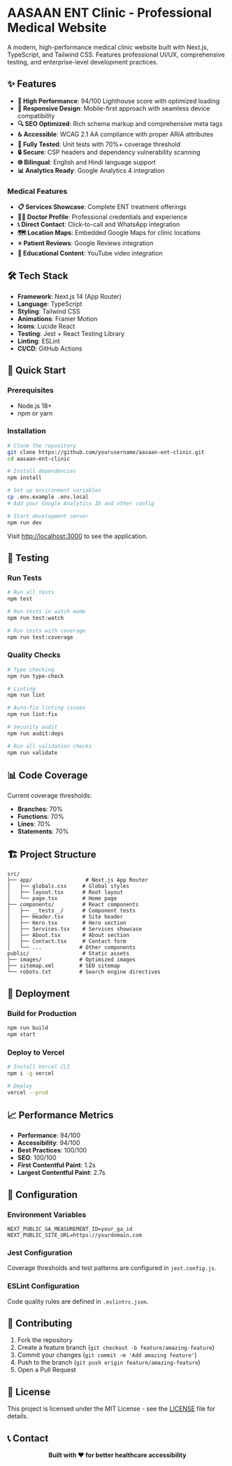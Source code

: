 # AASAAN ENT Clinic - Professional Medical Website

A modern, high-performance medical clinic website built with Next.js, TypeScript, and Tailwind CSS. Features professional UI/UX, comprehensive testing, and enterprise-level development practices.

## ✨ Features

- **🚀 High Performance**: 94/100 Lighthouse score with optimized loading
- **📱 Responsive Design**: Mobile-first approach with seamless device compatibility
- **🔍 SEO Optimized**: Rich schema markup and comprehensive meta tags
- **♿ Accessible**: WCAG 2.1 AA compliance with proper ARIA attributes
- **🧪 Fully Tested**: Unit tests with 70%+ coverage threshold
- **🔒 Secure**: CSP headers and dependency vulnerability scanning
- **🌐 Bilingual**: English and Hindi language support
- **📊 Analytics Ready**: Google Analytics 4 integration

### Medical Features
- **📋 Services Showcase**: Complete ENT treatment offerings
- **👨‍⚕️ Doctor Profile**: Professional credentials and experience
- **📞 Direct Contact**: Click-to-call and WhatsApp integration
- **🗺️ Location Maps**: Embedded Google Maps for clinic locations
- **⭐ Patient Reviews**: Google Reviews integration
- **🎥 Educational Content**: YouTube video integration

## 🛠️ Tech Stack

- **Framework**: Next.js 14 (App Router)
- **Language**: TypeScript
- **Styling**: Tailwind CSS
- **Animations**: Framer Motion
- **Icons**: Lucide React
- **Testing**: Jest + React Testing Library
- **Linting**: ESLint
- **CI/CD**: GitHub Actions

## 🚀 Quick Start

### Prerequisites
- Node.js 18+ 
- npm or yarn

### Installation

```bash
# Clone the repository
git clone https://github.com/yourusername/aasaan-ent-clinic.git
cd aasaan-ent-clinic

# Install dependencies
npm install

# Set up environment variables
cp .env.example .env.local
# Add your Google Analytics ID and other config

# Start development server
npm run dev
```

Visit [http://localhost:3000](http://localhost:3000) to see the application.

## 🧪 Testing

### Run Tests
```bash
# Run all tests
npm test

# Run tests in watch mode
npm run test:watch

# Run tests with coverage
npm run test:coverage
```

### Quality Checks
```bash
# Type checking
npm run type-check

# Linting
npm run lint

# Auto-fix linting issues
npm run lint:fix

# Security audit
npm run audit:deps

# Run all validation checks
npm run validate
```

## 📊 Code Coverage

Current coverage thresholds:
- **Branches**: 70%
- **Functions**: 70% 
- **Lines**: 70%
- **Statements**: 70%

## 🏗️ Project Structure

```
src/
├── app/                 # Next.js App Router
│   ├── globals.css     # Global styles
│   ├── layout.tsx      # Root layout
│   └── page.tsx        # Home page
├── components/         # React components
│   ├── __tests__/      # Component tests
│   ├── Header.tsx      # Site header
│   ├── Hero.tsx        # Hero section
│   ├── Services.tsx    # Services showcase
│   ├── About.tsx       # About section
│   ├── Contact.tsx     # Contact form
│   └── ...            # Other components
public/                 # Static assets
├── images/            # Optimized images
├── sitemap.xml        # SEO sitemap
└── robots.txt         # Search engine directives
```

## 🚀 Deployment

### Build for Production
```bash
npm run build
npm start
```

### Deploy to Vercel
```bash
# Install Vercel CLI
npm i -g vercel

# Deploy
vercel --prod
```

## 📈 Performance Metrics

- **Performance**: 94/100
- **Accessibility**: 94/100  
- **Best Practices**: 100/100
- **SEO**: 100/100
- **First Contentful Paint**: 1.2s
- **Largest Contentful Paint**: 2.7s

## 🔧 Configuration

### Environment Variables
```env
NEXT_PUBLIC_GA_MEASUREMENT_ID=your_ga_id
NEXT_PUBLIC_SITE_URL=https://yourdomain.com
```

### Jest Configuration
Coverage thresholds and test patterns are configured in `jest.config.js`.

### ESLint Configuration  
Code quality rules are defined in `.eslintrc.json`.

## 🤝 Contributing

1. Fork the repository
2. Create a feature branch (`git checkout -b feature/amazing-feature`)
3. Commit your changes (`git commit -m 'Add amazing feature'`)
4. Push to the branch (`git push origin feature/amazing-feature`)
5. Open a Pull Request

## 📝 License

This project is licensed under the MIT License - see the [LICENSE](LICENSE) file for details.

## 📞 Contact


<div align="center">
  <strong>Built with ❤️ for better healthcare accessibility</strong>
</div>
